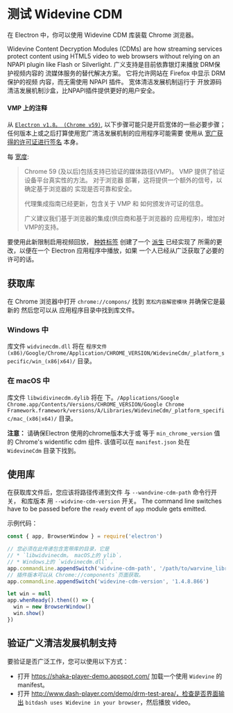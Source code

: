 # 测试 Widevine CDM

在 Electron 中，你可以使用 Widevine CDM 库装载 Chrome 浏览器。

Widevine Content Decryption Modules (CDMs) are how streaming services protect content using HTML5 video to web browsers without relying on an NPAPI plugin like Flash or Silverlight. 广义支持是目前依靠银灯来播放 DRM保护视频内容的 流媒体服务的替代解决方案。 它将允许网站在 Firefox 中显示 DRM 保护的视频 内容，而无需使用 NPAPI 插件。 宽体清洁发展机制运行于 开放源码清洁发展机制沙盒，比NPAPI插件提供更好的用户安全。

#### VMP 上的注释

从 [`Electron v1.8。 (Chrome v59)`](https://electronjs.org/releases#1.8.1), 以下步骤可能只是开启宽体的一些必要步骤； 任何版本上或之后打算使用宽广清洁发展机制的应用程序可能需要 使用从 [宽广获得的许可证进行签名](https://www.widevine.com/) 本身。

每 [宽度](https://www.widevine.com/):

> Chrome 59 (及以后)包括支持已验证的媒体路径(VMP)。 VMP 提供了验证设备平台真实性的方法。 对于浏览器 部署，这将提供一个额外的信号，以确定基于浏览器的 实现是否可靠和安全。
> 
> 代理集成指南已经更新，包含关于 VMP 和 如何颁发许可证的信息。
> 
> 广义建议我们基于浏览器的集成(供应商和基于浏览器的 应用程序)，增加对 VMP的支持。

要使用此新限制启用视频回放， [种姓标签](https://castlabs.com/open-source/downstream/) 创建了一个 [派生](https://github.com/castlabs/electron-releases) 已经实现了 所需的更改，以便在一个 Electron 应用程序中播放，如果 一个人已经从广泛获取了必要的许可的话。

## 获取库

在 Chrome 浏览器中打开 `chrome://compons/` 找到 `宽松内容解密模块` 并确保它是最新的 然后您可以从 应用程序目录中找到库文件。

### Windows 中

库文件 `widvinecdm.dll` 将在 `程序文件(x86)/Google/Chrome/Application/CHROME_VERSION/WidevineCdm/_platform_specific/win_(x86|x64)/` 目录。

### 在 macOS 中

库文件 `libwidivinecdm.dylib` 将在 下。`/Applications/Google Chrome.app/Contents/Versions/CHROME_VERSION/Google Chrome Framework.framework/versions/A/Libraries/WidevineCdm/_platform_specific/mac_(x86|x64)/` 目录。

**注意：** 请确保Electron 使用的chrome版本大于或 等于 `min_chrome_version` 值的 Chrome's widentific cdm 组件. 该值可以在 `manifest.json` 处在 `WidevineCdm` 目录下找到。

## 使用库

在获取库文件后，您应该将路径传递到文件 与 `--wandvine-cdm-path` 命令行开关， 和库版本 用 `--widvine-cdm-version` 开关。 The command line switches have to be passed before the `ready` event of `app` module gets emitted.

示例代码：

```javascript
const { app, BrowserWindow } = require('electron')

// 您必须在此传递包含宽带库的目录，它是
// * `libwidvinecdm。 macOS上的 ylib`，
// * Windows上的 `widvinecdm.dll` 。
app.commandLine.appendSwitch('widvine-cdm-path', '/path/to/warvine_library')
// 插件版本可以从 Chrome://components`页面获取。
app.commandLine.appendSwitch('widevine-cdm-version', '1.4.8.866')

let win = null
app.whenReady().then(() => {
  win = new BrowserWindow()
  win.show()
})
```

## 验证广义清洁发展机制支持

要验证是否广泛工作，您可以使用以下方式：

* 打开 https://shaka-player-demo.appspot.com/ 加载一个使用 `Widevine` 的 manifest。
* 打开 http://www.dash-player.com/demo/drm-test-area/，检查是否界面输出 `bitdash uses Widevine in your browser`，然后播放 video。
